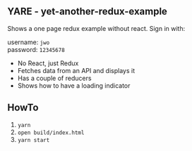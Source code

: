 ## YARE - yet-another-redux-example

Shows a one page redux example without react. Sign in with:

username: `jwo`  
password: `12345678`


* No React, just Redux
* Fetches data from an API and displays it
* Has a couple of reducers
* Shows how to have a loading indicator

## HowTo

1. `yarn`
2. `open build/index.html`
3. `yarn start`
